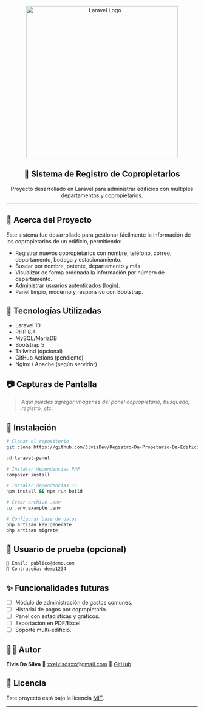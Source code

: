 <p align="center">
  <a href="https://laravel.com" target="_blank">
    <img src="https://raw.githubusercontent.com/laravel/art/master/logo-lockup/5%20SVG/2%20CMYK/1%20Full%20Color/laravel-logolockup-cmyk-red.svg" width="400" alt="Laravel Logo">
  </a>
</p>

<h2 align="center">🏢 Sistema de Registro de Copropietarios</h2>

<p align="center">
  Proyecto desarrollado en Laravel para administrar edificios con múltiples departamentos y copropietarios.
</p>

---

## 🚀 Acerca del Proyecto

Este sistema fue desarrollado para gestionar fácilmente la información de los copropietarios de un edificio, permitiendo:

* Registrar nuevos copropietarios con nombre, teléfono, correo, departamento, bodega y estacionamiento.
* Buscar por nombre, patente, departamento y más.
* Visualizar de forma ordenada la información por número de departamento.
* Administrar usuarios autenticados (login).
* Panel limpio, moderno y responsivo con Bootstrap.

## 🧠 Tecnologías Utilizadas

* Laravel 10
* PHP 8.4
* MySQL/MariaDB
* Bootstrap 5
* Tailwind (opcional)
* GitHub Actions (pendiente)
* Nginx / Apache (según servidor)

## 📷 Capturas de Pantalla

> *Aquí puedes agregar imágenes del panel copropietario, búsqueda, registro, etc.*

## 🔧 Instalación

```bash
# Clonar el repositorio
git clone https://github.com/3lvisDev/Registro-De-Propetario-De-Edificios.git

cd laravel-panel

# Instalar dependencias PHP
composer install

# Instalar dependencias JS
npm install && npm run build

# Crear archivo .env
cp .env.example .env

# Configurar base de datos
php artisan key:generate
php artisan migrate
```

## 👤 Usuario de prueba (opcional)

```txt
📧 Email: publico@demo.com  
🔐 Contraseña: demo1234
```

## ✨ Funcionalidades futuras

* [ ] Módulo de administración de gastos comunes.
* [ ] Historial de pagos por copropietario.
* [ ] Panel con estadísticas y gráficos.
* [ ] Exportación en PDF/Excel.
* [ ] Soporte multi-edificio.

## 🧑‍💻 Autor

**Elvis Da Silva**
📧 [xxelvisdsxx@gmail.com](mailto:xxelvisdsxx@gmail.com)
🐙 [GitHub](https://github.com/3lvisDev)

## 📄 Licencia

Este proyecto está bajo la licencia [MIT](https://opensource.org/licenses/MIT).

---

